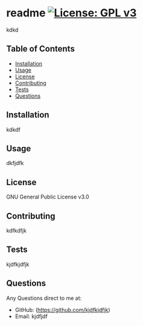 # readme [![License: GPL v3](https://img.shields.io/badge/License-GPL%20v3-blue.svg)](https://www.gnu.org/licenses/gpl-3.0)

kdkd

## Table of Contents
* [Installation](#installation)
* [Usage](#usage)
* [License](#license)
* [Contributing](#contributing)
* [Tests](#tests)
* [Questions](#questions)


## Installation
kdkdf

## Usage
dkfjdfk

## License
GNU General Public License v3.0

## Contributing
kdfkdfjk

## Tests
kjdfkjdfjk

## Questions
Any Questions direct to me at:
* GitHub: (https://github.com/kjdfkjdfjk)
* Email: kjdfjdf

